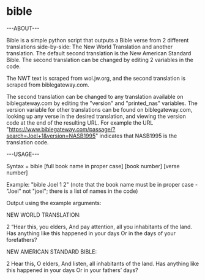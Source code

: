 # bible

---ABOUT---

Bible is a simple python script that outputs a Bible verse from 2 different translations side-by-side: The New World Translation and another translation. The default second translation is the New American Standard Bible. The second translation can be changed by editing 2 variables in the code.

The NWT text is scraped from wol.jw.org, and the second translation is scraped from biblegateway.com.

The second translation can be changed to any translation available on biblegateway.com by editing the "version" and "printed_nas" variables. The version variable for other translations can be found on biblegateway.com, looking up any verse in the desired translation, and viewing the version code at the end of the resulting URL. For example the URL "https://www.biblegateway.com/passage/?search=Joel+1&version=NASB1995" indicates that NASB1995 is the translation code.

---USAGE---

Syntax = bible [full book name in proper case] [book number] [verse number]

Example:
"bible Joel 1 2" (note that the book name must be in proper case - "Joel" not "joel"; there is a list of names in the code)

Output using the example arguments:

NEW WORLD TRANSLATION:

2 “Hear this, you elders, And pay attention, all you inhabitants of the land.  Has anything like this happened in your days Or in the days of your forefathers? 

NEW AMERICAN STANDARD BIBLE:

2 Hear this, O elders, And listen, all inhabitants of the land. Has anything like this happened in your days Or in your fathers’ days?

